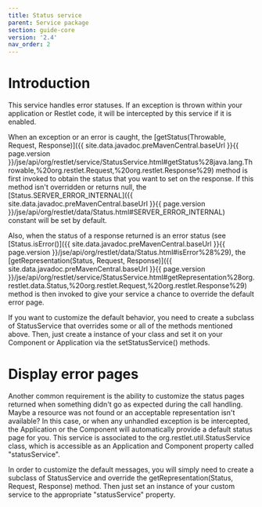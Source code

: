 ```yaml
---
title: Status service
parent: Service package
section: guide-core
version: '2.4'
nav_order: 2
---
```

# Introduction

This service handles error statuses. If an exception is thrown within
your application or Restlet code, it will be intercepted by this service
if it is enabled.

When an exception or an error is caught, the [getStatus(Throwable,
Request,
Response)]({{ site.data.javadoc.preMavenCentral.baseUrl }}{{ page.version }}/jse/api/org/restlet/service/StatusService.html#getStatus%28java.lang.Throwable,%20org.restlet.Request,%20org.restlet.Response%29)
method is first invoked to obtain the status that you want to set on the
response. If this method isn't overridden or returns null, the
[Status.SERVER\_ERROR\_INTERNAL]({{ site.data.javadoc.preMavenCentral.baseUrl }}{{ page.version }}/jse/api/org/restlet/data/Status.html#SERVER_ERROR_INTERNAL)
constant will be set by default.

Also, when the status of a response returned is an error status (see
[Status.isError()]({{ site.data.javadoc.preMavenCentral.baseUrl }}{{ page.version }}/jse/api/org/restlet/data/Status.html#isError%28%29),
the [getRepresentation(Status, Request,
Response)]({{ site.data.javadoc.preMavenCentral.baseUrl }}{{ page.version }}/jse/api/org/restlet/service/StatusService.html#getRepresentation%28org.restlet.data.Status,%20org.restlet.Request,%20org.restlet.Response%29)
method is then invoked to give your service a chance to override the
default error page.

If you want to customize the default behavior, you need to create a
subclass of StatusService that overrides some or all of the methods
mentioned above. Then, just create a instance of your class and set it
on your Component or Application via the setStatusService() methods.

# Display error pages

Another common requirement is the ability to customize the status pages
returned when something didn't go as expected during the call handling.
Maybe a resource was not found or an acceptable representation isn't
available? In this case, or when any unhandled exception is be
intercepted, the Application or the Component will automatically provide
a default status page for you. This service is associated to the
org.restlet.util.StatusService class, which is accessible as an
Application and Component property called "statusService".

In order to customize the default messages, you will simply need to
create a subclass of StatusService and override the
getRepresentation(Status, Request, Response) method. Then just set an
instance of your custom service to the appropriate "statusService"
property.
